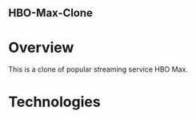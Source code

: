 ## HBO-Max-Clone

# Overview

This is a clone of popular streaming service HBO Max.

# Technologies
